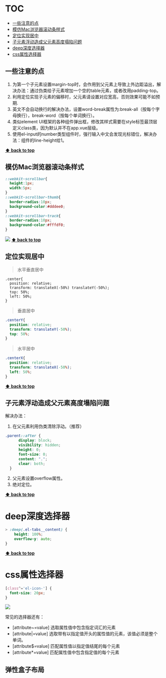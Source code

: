 # TOC
  - [一些注意的点](#一些注意的点)
  - [模仿Mac浏览器滚动条样式](#模仿mac浏览器滚动条样式)
  - [定位实现居中](#定位实现居中)
  - [子元素浮动造成父元素高度塌陷问题](#子元素浮动造成父元素高度塌陷问题)
  - [deep深度选择器](#deep深度选择器)
  - [css属性选择器](#css属性选择器)


## 一些注意的点
1. 为第一个子元素设置margin-top时，会作用到父元素上导致上外边距溢出，解决办法：通过伪类给子元素增加一个空的table元素，或者改用padding-top。
2. 利用定位实现子元素的偏移时，父元素请设置对应宽高，否则效果可能不如预期.
3. 英文不会自动换行的解决办法，设置word-break属性为:break-all（按每个字母换行），break-word（按每个单词换行）。
4. 类似element UI框架的各种组件弹出框，修改其样式需要在style标签最顶层定义class类，因为默认并不在app.vue层级。
5. 使用el-input的number类型组件时，强行输入中文会发现光标错位，解决办法：组件的line-height给1。

**[⬆ back to top](#TOC)**

## 模仿Mac浏览器滚动条样式

```css
::webkit-scrollbar{
  height:1px;
  width:5px;
}
::webkit-scrollbar-thumb{
  border-radius:10px;
  background-color:#dddee0;
}
::webkit-scrollbar-track{
  border-radius:10px;
  background-color:#fffdf0;
}
```
![](https://cdn.jsdelivr.net/gh/Leonvanx/picgo-repo/image/20220210160707.png)
**[⬆ back to top](#TOC)**

## 定位实现居中
> 水平垂直居中

```csss
.center{
  position: relative;
  transform: translateX(-50%) translateY(-50%);
  top: 50%;
  left: 50%;
}
```
> 垂直居中

```css
.centerY{
  position: relative;
  transform: translateY(-50%);
  top: 50%;
}
```
> 水平居中

```css
.centerX{
  position: relative;
  transform: translateX(-50%);
  left: 50%;
}
```
**[⬆ back to top](#TOC)**

## 子元素浮动造成父元素高度塌陷问题
解决办法：
  1. 在父元素利用伪类清除浮动。（推荐）
  ```css
  .parent::after {
		display: block;
		visibility: hidden;
		height: 0;
		font-size: 0;
		content: ".";
		clear: both;
	}
  ```
  2. 父元素设置overflow属性。  
  3. 绝对定位。  

**[⬆ back to top](#TOC)**

# deep深度选择器

```css
> :deep(.el-tabs__content) {
    height: 100%;
    overflow-y: auto;
}   
```

**[⬆ back to top](#TOC)**

# css属性选择器

```css
[class^='el-icon-'] {
  font-size: 20px;
}
```

![](https://cdn.jsdelivr.net/gh/Leonvanx/picgo-repo/image/202202181735854.png)

常见的选择器还有：

- [attribute~=value] 选取属性值中包含指定词汇的元素
- [attribute|=value]  选取带有以指定值开头的属性值的元素，该值必须是整个单词。
- [attribute$=value] 匹配属性值以指定值结尾的每个元素
- [attribute*=value] 匹配属性值中包含指定值的每个元素

## 弹性盒子布局



